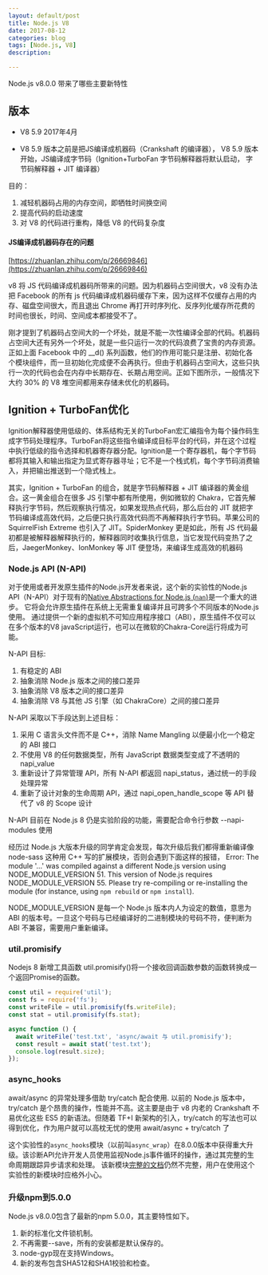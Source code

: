 ```yaml
---
layout: default/post
title: Node.js V8
date: 2017-08-12
categories: blog
tags: [Node.js, V8]
description:

---
```



Node.js v8.0.0 带来了哪些主要新特性


## 版本

* V8 5.9 2017年4月

* V8 5.9 版本之前是把JS编译成机器码（Crankshaft 的编译器）， V8 5.9 版本开始，JS编译成字节码（Ignition+TurboFan 字节码解释器将默认启动， 字节码解释器 + JIT 编译器）

目的：
1. 减轻机器码占用的内存空间，即牺牲时间换空间
2. 提高代码的启动速度
3. 对 V8 的代码进行重构，降低 V8 的代码复杂度


#### JS编译成机器码存在的问题

[https://zhuanlan.zhihu.com/p/26669846](https://zhuanlan.zhihu.com/p/26669846)

v8 将 JS 代码编译成机器码所带来的问题。因为机器码占空间很大，v8 没有办法把 Facebook 的所有 js 代码编译成机器码缓存下来，因为这样不仅缓存占用的内存、磁盘空间很大，而且退出 Chrome 再打开时序列化、反序列化缓存所花费的时间也很长，时间、空间成本都接受不了。

刚才提到了机器码占空间大的一个坏处，就是不能一次性编译全部的代码。机器码占空间大还有另外一个坏处，就是一些只运行一次的代码浪费了宝贵的内存资源。正如上面 Facebook 中的 __d() 系列函数，他们的作用可能只是注册、初始化各个模块组件，而一旦初始化完成便不会再执行。但由于机器码占空间大，这些只执行一次的代码也会在内存中长期存在、长期占用空间。正如下图所示，一般情况下大约 30% 的 V8 堆空间都用来存储未优化的机器码。

## Ignition + TurboFan优化

Ignition解释器使用低级的、体系结构无关的TurboFan宏汇编指令为每个操作码生成字节码处理程序。TurboFan将这些指令编译成目标平台的代码，并在这个过程中执行低级的指令选择和机器寄存器分配。Ignition是一个寄存器机，每个字节码都将其输入和输出指定为显式寄存器寻址；它不是一个栈式机，每个字节码消费输入，并把输出推送到一个隐式栈上。


其实，Ignition + TurboFan 的组合，就是字节码解释器 + JIT 编译器的黄金组合。这一黄金组合在很多 JS 引擎中都有所使用，例如微软的 Chakra，它首先解释执行字节码，然后观察执行情况，如果发现热点代码，那么后台的 JIT 就把字节码编译成高效代码，之后便只执行高效代码而不再解释执行字节码。苹果公司的 SquirrelFish Extreme 也引入了 JIT。SpiderMonkey 更是如此，所有 JS 代码最初都是被解释器解释执行的，解释器同时收集执行信息，当它发现代码变热了之后，JaegerMonkey、IonMonkey 等 JIT 便登场，来编译生成高效的机器码


### Node.js API (N-API)

对于使用或者开发原生插件的Node.js开发者来说，这个新的实验性的Node.js API（N-API）对于现有的[Native Abstractions for Node.js (`nan`)](https://www.npmjs.com/package/nan)是一个重大的进步。 它将会允许原生插件在系统上无需重复编译并且可跨多个不同版本的Node.js使用。
通过提供一个新的虚拟机不可知应用程序接口（ABI），原生插件不仅可以在多个版本的V8 javaScript运行，也可以在微软的Chakra-Core运行将成为可能。

N-API 目标:

1. 有稳定的 ABI
2. 抽象消除 Node.js 版本之间的接口差异
3. 抽象消除 V8 版本之间的接口差异
4. 抽象消除 V8 与其他 JS 引擎（如 ChakraCore）之间的接口差异


N-API 采取以下手段达到上述目标：

1. 采用 C 语言头文件而不是 C++，消除 Name Mangling 以便最小化一个稳定的 ABI 接口
2. 不使用 V8 的任何数据类型，所有 JavaScript 数据类型变成了不透明的 napi_value
3. 重新设计了异常管理 API，所有 N-API 都返回 napi_status，通过统一的手段处理异常
4. 重新了设计对象的生命周期 API，通过 napi_open_handle_scope 等 API 替代了 v8 的 Scope 设计


N-API 目前在 Node.js 8 仍是实验阶段的功能，需要配合命令行参数 --napi-modules 使用

经历过 Node.js 大版本升级的同学肯定会发现，每次升级后我们都得重新编译像 node-sass 这种用 C++ 写的扩展模块，否则会遇到下面这样的报错，
  Error: The module '...'
  was compiled against a different Node.js version using
  NODE_MODULE_VERSION 51. This version of Node.js requires
  NODE_MODULE_VERSION 55. Please try re-compiling or re-installing
  the module (for instance, using `npm rebuild` or `npm install`).

NODE_MODULE_VERSION 是每一个 Node.js 版本内人为设定的数值，意思为 ABI 的版本号。一旦这个号码与已经编译好的二进制模块的号码不符，便判断为 ABI 不兼容，需要用户重新编译。

### util.promisify

Nodejs 8 新增工具函数 util.promisify()将一个接收回调函数参数的函数转换成一个返回Promise的函数。

```js
const util = require('util');
const fs = require('fs');
const writeFile = util.promisify(fs.writeFile);
const stat = util.promisify(fs.stat);

async function () {
  await writeFile('test.txt', 'async/await 与 util.promisify');
  const result = await stat('test.txt');
  console.log(result.size);
});
```


### async_hooks

await/async 的异常处理多借助 try/catch 配合使用.  以前的 Node.js 版本中，try/catch 是个昂贵的操作，性能并不高。这主要是由于 v8 内老的 Crankshaft 不易优化这些 ES5 的新语法。但随着 TF+I 新架构的引入，try/catch 的写法也可以得到优化，作为用户就可以高枕无忧的使用 await/async + try/catch 了

这个实验性的`async_hooks`模块（以前叫`async_wrap`）在8.0.0版本中获得重大升级。该诊断API允许开发人员使用监视Node.js事件循环的操作，通过其完整的生命周期跟踪异步请求和处理。 该新模块[完整的文档](https://github.com/nodejs/node/pull/13287)仍然不完整，用户在使用这个实验性的新模块时应格外小心。


### 升级npm到5.0.0

Node.js v8.0.0包含了最新的npm 5.0.0，其主要特性如下。

1. 新的标准化文件锁机制。
2. 不再需要--save，所有的安装都是默认保存的。
3. node-gyp现在支持Windows。
4. 新的发布包含SHA512和SHA1校验和检查。